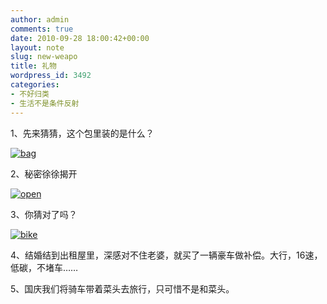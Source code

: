 ```yaml
---
author: admin
comments: true
date: 2010-09-28 18:00:42+00:00
layout: note
slug: new-weapo
title: 礼物
wordpress_id: 3492
categories:
- 不好归类
- 生活不是条件反射
---
```


1、先来猜猜，这个包里装的是什么？

 

[![bag](http://www.baibanbao.net/file/e62c3a11a207_1CBE/bag_thumb.jpg)](http://www.baibanbao.net/file/e62c3a11a207_1CBE/bag.jpg)

 

2、秘密徐徐揭开

 

[![open](http://www.baibanbao.net/file/e62c3a11a207_1CBE/open_thumb.jpg)](http://www.baibanbao.net/file/e62c3a11a207_1CBE/open.jpg)

 

3、你猜对了吗？

 

[![bike](http://www.baibanbao.net/file/e62c3a11a207_1CBE/bike_thumb.jpg)](http://www.baibanbao.net/file/e62c3a11a207_1CBE/bike.jpg)

 

4、结婚结到出租屋里，深感对不住老婆，就买了一辆豪车做补偿。大行，16速，低碳，不堵车……

 

5、国庆我们将骑车带着菜头去旅行，只可惜不是和菜头。
